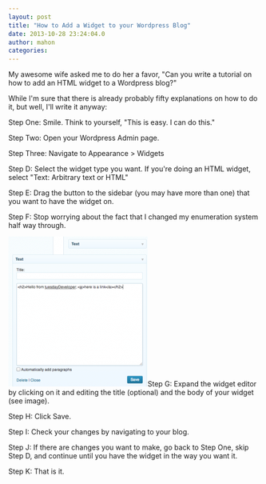 ```yaml
---
layout: post
title: "How to Add a Widget to your Wordpress Blog"
date: 2013-10-28 23:24:04.0
author: mahon
categories: 
---
```

My awesome wife asked me to do her a favor, "Can you write a tutorial on how to add an HTML widget to a Wordpress blog?"

While I'm sure that there is already probably fifty explanations on how to do it, but well, I'll write it anyway:

Step One: Smile. Think to yourself, "This is easy. I can do this."

Step Two: Open your Wordpress Admin page.

Step Three: Navigate to Appearance &gt; Widgets

Step D: Select the widget type you want. If you're doing an HTML widget, select "Text: Arbitrary text or HTML"

Step E: Drag the button to the sidebar (you may have more than one) that you want to have the widget on.

Step F: Stop worrying about the fact that I changed my enumeration system half way through.

<a href="/uploads/2013/10/Screen-Shot-2013-10-28-at-9.17.38-PM.png"><img class="alignleft size-medium wp-image-690" alt="Screen Shot 2013-10-28 at 9.17.38 PM" src="/uploads/2013/10/Screen-Shot-2013-10-28-at-9.17.38-PM-279x300.png" width="279" height="300" /></a>Step G: Expand the widget editor by clicking on it and editing the title (optional) and the body of your widget (see image).

Step H: Click Save.

Step I: Check your changes by navigating to your blog.

Step J: If there are changes you want to make, go back to Step One, skip Step D, and continue until you have the widget in the way you want it.

Step K: That is it.